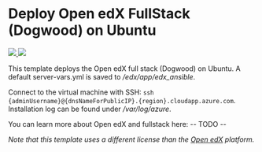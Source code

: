 # Deploy Open edX FullStack (Dogwood) on Ubuntu

<a href="https://portal.azure.com/#create/Microsoft.Template/uri/https%3A%2F%2Fraw.githubusercontent.com%2FAsatyarapelly%2FAazure-quickstart-templates%2FAmaster%2FAbadgr-fullstack-ubuntu%2FAazuredeploy.json" target="_blank">
    <img src="http://azuredeploy.net/deploybutton.png"/>
</a>
<a href="http://armviz.io/#/?load=https%3A%2F%2Fraw.githubusercontent.com%2FAsatyarapelly%2FAazure-quickstart-templates%2FAmaster%2FAbadgr-fullstack-ubuntu%2FAazuredeploy.json" target="_blank">
    <img src="http://armviz.io/visualizebutton.png"/>
</a>


This template deploys the Open edX full stack (Dogwood) on Ubuntu. A default server-vars.yml is saved to */edx/app/edx_ansible*.

Connect to the virtual machine with SSH: `ssh {adminUsername}@{dnsNameForPublicIP}.{region}.cloudapp.azure.com`. Installation log can be found under */var/log/azure*.

You can learn more about Open edX and fullstack here:
-- TODO --

*Note that this template uses a different license than the [Open edX](https://github.com/edx/edx-platform/blob/master/LICENSE) platform.*